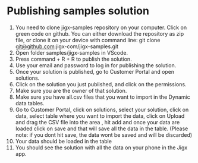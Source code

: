 # Publishing samples solution
1. You need to clone jigx-samples repository on your computer.
Click on green code on github.
You can either download the repository as zip file, or clone it on your device with command line: git clone git@github.com:jigx-com/jigx-samples.git
2. Open folder samples/jigx-samples in VScode.
3. Press command + R + R to publish the solution.
4. Use your email and password to log in for publishing the solution.
5. Once your solution is published, go to Customer Portal and open solutions. 
6. Click on the solution you just published, and click on the permissions. 
7. Make sure you are the owner of that solution.
8. Make sure you have all.csv files that you want to import in the Dynamic data tables.
9. Go to Customer Portal, click on solutions, select your solution, click on data, select table where you want to import the data, click on Upload and drag the CSV file into the area , hit add and once your data are loaded click on save and that will save all the data in the table. (Please note: if you dont hit save, the data wont be saved and will be discarded)
10. Your data should be loaded in the table
11. You should see the solution with all the data on your phone in the Jigx app.